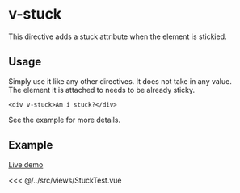 # v-stuck
This directive adds a stuck attribute when the element is stickied.

## Usage
Simply use it like any other directives. It does not take in any value.<br>
The element it is attached to needs to be already sticky.
```vue
<div v-stuck>Am i stuck?</div>
```
See the example for more details.

## Example
[Live demo](/src/examples/directives/stuck)

<<< @/../src/views/StuckTest.vue
